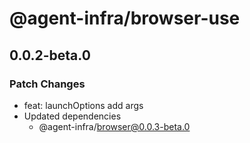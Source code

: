 # @agent-infra/browser-use

## 0.0.2-beta.0

### Patch Changes

- feat: launchOptions add args
- Updated dependencies
  - @agent-infra/browser@0.0.3-beta.0
